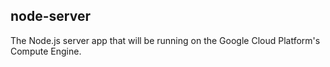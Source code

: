 ## node-server
The Node.js server app that will be running on the Google Cloud Platform's Compute Engine.